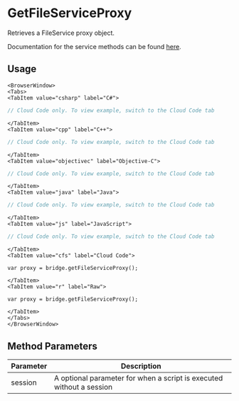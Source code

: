 # GetFileServiceProxy

Retrieves a FileService proxy object.

Documentation for the service methods can be found [here](/api/capi/file).

## Usage

```mdx-code-block
<BrowserWindow>
<Tabs>
<TabItem value="csharp" label="C#">
```

```csharp
// Cloud Code only. To view example, switch to the Cloud Code tab
```

```mdx-code-block
</TabItem>
<TabItem value="cpp" label="C++">
```

```cpp
// Cloud Code only. To view example, switch to the Cloud Code tab
```

```mdx-code-block
</TabItem>
<TabItem value="objectivec" label="Objective-C">
```

```objectivec
// Cloud Code only. To view example, switch to the Cloud Code tab
```

```mdx-code-block
</TabItem>
<TabItem value="java" label="Java">
```

```java
// Cloud Code only. To view example, switch to the Cloud Code tab
```

```mdx-code-block
</TabItem>
<TabItem value="js" label="JavaScript">
```

```javascript
// Cloud Code only. To view example, switch to the Cloud Code tab
```

```mdx-code-block
</TabItem>
<TabItem value="cfs" label="Cloud Code">
```

```cfscript
var proxy = bridge.getFileServiceProxy();
```

```mdx-code-block
</TabItem>
<TabItem value="r" label="Raw">
```

```cfscript
var proxy = bridge.getFileServiceProxy();
```

```mdx-code-block
</TabItem>
</Tabs>
</BrowserWindow>
```

## Method Parameters
Parameter | Description
--------- | -----------
session | A optional parameter for when a script is executed without a session



